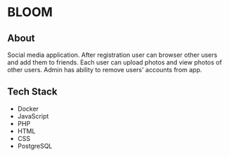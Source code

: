 # BLOOM

## About
Social media application.
After registration user can browser other users and add them to friends.
Each user can upload photos and view photos of other users.
Admin has ability to remove users' accounts from app.

## Tech Stack
- Docker
- JavaScript
- PHP
- HTML
- CSS
- PostgreSQL
